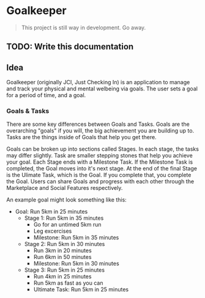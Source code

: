 # Goalkeeper
> This project is still way in development. Go away.

## TODO: Write this documentation

## Idea
Goalkeeper (originally JCI, Just Checking In) is an application to manage and track your physical and mental welbeing via goals.
The user sets a goal for a period of time, and a goal.

### Goals & Tasks
There are some key differences between Goals and Tasks. Goals are the overarching "goals" if you will, the big achievement you are building up to. Tasks are the things inside of Goals that help you get there.

Goals can be broken up into sections called Stages. In each stage, the tasks may differ slightly. Task are smaller stepping stones that help you achieve your goal. Each Stage ends with a Milestone Task. If the Milestone Task is completed, the Goal moves into it's next stage. At the end of the final Stage is the Ulimate Task, which is the Goal. If you complete that, you complete the Goal. Users can share Goals and progress with each other through the Marketplace and Social Features respectively.

An example goal might look something like this:

- Goal: Run 5km in 25 minutes
    - Stage 1: Run 5km in 35 minutes
        - Go for an untimed 5km run
        - Leg excercises
        - Milestone: Run 5km in 35 minutes
    - Stage 2: Run 5km in 30 minutes
        - Run 3km in 20 minutes
        - Run 6km in 50 minutes
        - Milestone: Run 5km in 30 minutes
    - Stage 3: Run 5km in 25 minutes
        - Run 4km in 25 minutes
        - Run 5km as fast as you can
        - Ultimate Task: Run 5km in 25 minutes


